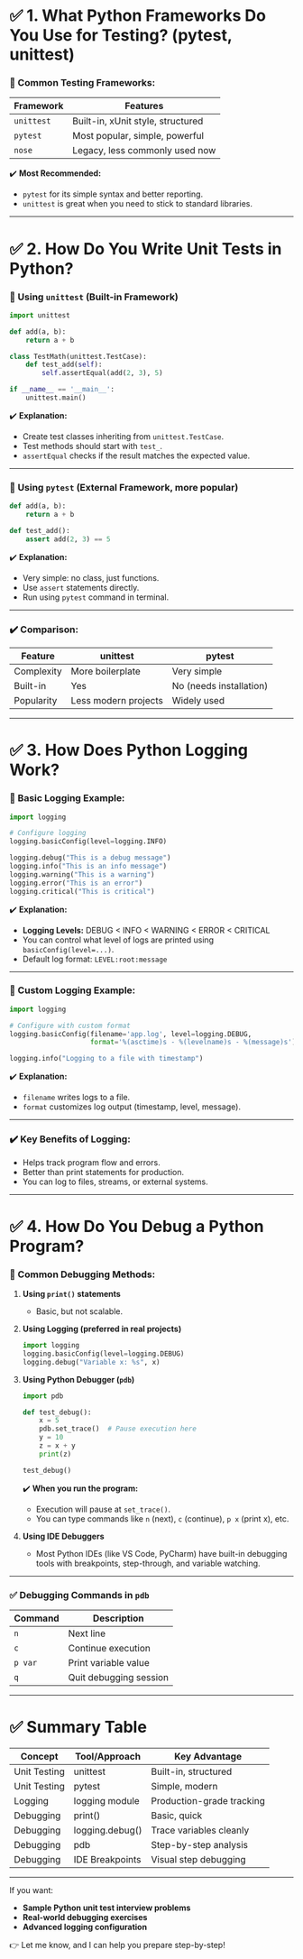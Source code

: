 
# ✅ 1. What Python Frameworks Do You Use for Testing? (pytest, unittest)

### 📌 Common Testing Frameworks:

| Framework  | Features                          |
| ---------- | --------------------------------- |
| `unittest` | Built-in, xUnit style, structured |
| `pytest`   | Most popular, simple, powerful    |
| `nose`     | Legacy, less commonly used now    |

✔️ **Most Recommended:**

* `pytest` for its simple syntax and better reporting.
* `unittest` is great when you need to stick to standard libraries.

---

# ✅ 2. How Do You Write Unit Tests in Python?

### 📌 Using `unittest` (Built-in Framework)

```python
import unittest

def add(a, b):
    return a + b

class TestMath(unittest.TestCase):
    def test_add(self):
        self.assertEqual(add(2, 3), 5)

if __name__ == '__main__':
    unittest.main()
```

✔️ **Explanation:**

* Create test classes inheriting from `unittest.TestCase`.
* Test methods should start with `test_`.
* `assertEqual` checks if the result matches the expected value.

---

### 📌 Using `pytest` (External Framework, more popular)

```python
def add(a, b):
    return a + b

def test_add():
    assert add(2, 3) == 5
```

✔️ **Explanation:**

* Very simple: no class, just functions.
* Use `assert` statements directly.
* Run using `pytest` command in terminal.

---

### ✔️ Comparison:

| Feature    | unittest             | pytest                  |
| ---------- | -------------------- | ----------------------- |
| Complexity | More boilerplate     | Very simple             |
| Built-in   | Yes                  | No (needs installation) |
| Popularity | Less modern projects | Widely used             |

---

# ✅ 3. How Does Python Logging Work?

### 📌 Basic Logging Example:

```python
import logging

# Configure logging
logging.basicConfig(level=logging.INFO)

logging.debug("This is a debug message")
logging.info("This is an info message")
logging.warning("This is a warning")
logging.error("This is an error")
logging.critical("This is critical")
```

✔️ **Explanation:**

* **Logging Levels:** DEBUG < INFO < WARNING < ERROR < CRITICAL
* You can control what level of logs are printed using `basicConfig(level=...)`.
* Default log format: `LEVEL:root:message`

---

### 📌 Custom Logging Example:

```python
import logging

# Configure with custom format
logging.basicConfig(filename='app.log', level=logging.DEBUG,
                    format='%(asctime)s - %(levelname)s - %(message)s')

logging.info("Logging to a file with timestamp")
```

✔️ **Explanation:**

* `filename` writes logs to a file.
* `format` customizes log output (timestamp, level, message).

---

### ✔️ Key Benefits of Logging:

* Helps track program flow and errors.
* Better than print statements for production.
* You can log to files, streams, or external systems.

---

# ✅ 4. How Do You Debug a Python Program?

### 📌 Common Debugging Methods:

1. **Using `print()` statements**

   * Basic, but not scalable.

2. **Using Logging (preferred in real projects)**

   ```python
   import logging
   logging.basicConfig(level=logging.DEBUG)
   logging.debug("Variable x: %s", x)
   ```

3. **Using Python Debugger (`pdb`)**

   ```python
   import pdb

   def test_debug():
       x = 5
       pdb.set_trace()  # Pause execution here
       y = 10
       z = x + y
       print(z)

   test_debug()
   ```

   ✔️ **When you run the program:**

   * Execution will pause at `set_trace()`.
   * You can type commands like `n` (next), `c` (continue), `p x` (print x), etc.

4. **Using IDE Debuggers**

   * Most Python IDEs (like VS Code, PyCharm) have built-in debugging tools with breakpoints, step-through, and variable watching.

---

### ✅ Debugging Commands in `pdb`

| Command | Description            |
| ------- | ---------------------- |
| `n`     | Next line              |
| `c`     | Continue execution     |
| `p var` | Print variable value   |
| `q`     | Quit debugging session |

---

# ✅ Summary Table

| Concept      | Tool/Approach   | Key Advantage             |
| ------------ | --------------- | ------------------------- |
| Unit Testing | unittest        | Built-in, structured      |
| Unit Testing | pytest          | Simple, modern            |
| Logging      | logging module  | Production-grade tracking |
| Debugging    | print()         | Basic, quick              |
| Debugging    | logging.debug() | Trace variables cleanly   |
| Debugging    | pdb             | Step-by-step analysis     |
| Debugging    | IDE Breakpoints | Visual step debugging     |

---

If you want:

* **Sample Python unit test interview problems**
* **Real-world debugging exercises**
* **Advanced logging configuration**

👉 Let me know, and I can help you prepare step-by-step!
